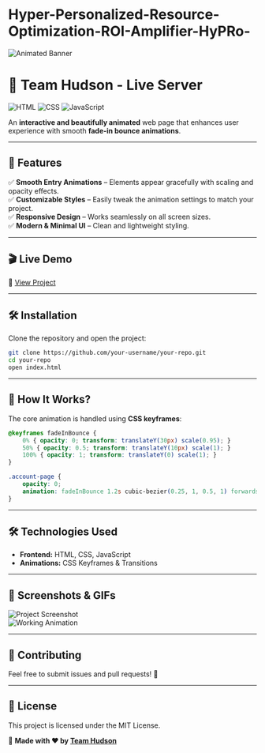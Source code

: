 # Hyper-Personalized-Resource-Optimization-ROI-Amplifier-HyPRo-
![Animated Banner](https://your-image-url.com/banner.gif)

# 🚀 Team Hudson - Live Server

![HTML](https://img.shields.io/badge/HTML5-%23E34F26.svg?style=for-the-badge&logo=html5&logoColor=white)
![CSS](https://img.shields.io/badge/CSS3-%231572B6.svg?style=for-the-badge&logo=css3&logoColor=white)
![JavaScript](https://img.shields.io/badge/JavaScript-%23F7DF1E.svg?style=for-the-badge&logo=javascript&logoColor=black)

An **interactive and beautifully animated** web page that enhances user experience with smooth **fade-in bounce animations**.

---

## 🌟 Features
✅ **Smooth Entry Animations** – Elements appear gracefully with scaling and opacity effects.  
✅ **Customizable Styles** – Easily tweak the animation settings to match your project.  
✅ **Responsive Design** – Works seamlessly on all screen sizes.  
✅ **Modern & Minimal UI** – Clean and lightweight styling.  

---

## 🎬 Live Demo
🔗 [View Project](https://hypro.netlify.app/)

---

## 🛠️ Installation
Clone the repository and open the project:

```sh
git clone https://github.com/your-username/your-repo.git
cd your-repo
open index.html
```

---

## 🎨 How It Works?
The core animation is handled using **CSS keyframes**:

```css
@keyframes fadeInBounce {
    0% { opacity: 0; transform: translateY(30px) scale(0.95); }
    50% { opacity: 0.5; transform: translateY(10px) scale(1); }
    100% { opacity: 1; transform: translateY(0) scale(1); }
}

.account-page {
    opacity: 0;
    animation: fadeInBounce 1.2s cubic-bezier(0.25, 1, 0.5, 1) forwards;
}
```

---

## 🛠 Technologies Used
- **Frontend:** HTML, CSS, JavaScript
- **Animations:** CSS Keyframes & Transitions

---

## 📸 Screenshots & GIFs
![Project Screenshot](https://your-image-url.com/screenshot.png)  
![Working Animation](https://your-image-url.com/animation.gif)

---

## 📩 Contributing
Feel free to submit issues and pull requests! 🤝

---

## 📜 License
This project is licensed under the MIT License. 

🚀 **Made with ❤️ by [Team Hudson](https://github.com/pepsyyt)**
